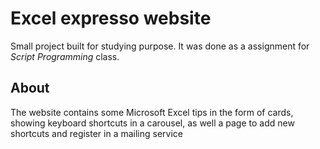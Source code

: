 # Excel expresso website
Small project built for studying purpose. It was done as a assignment for _Script Programming_ class.

## About

The website contains some Microsoft Excel tips in the form of cards, showing keyboard shortcuts in a carousel, as well a page to add new shortcuts and register in a mailing service

